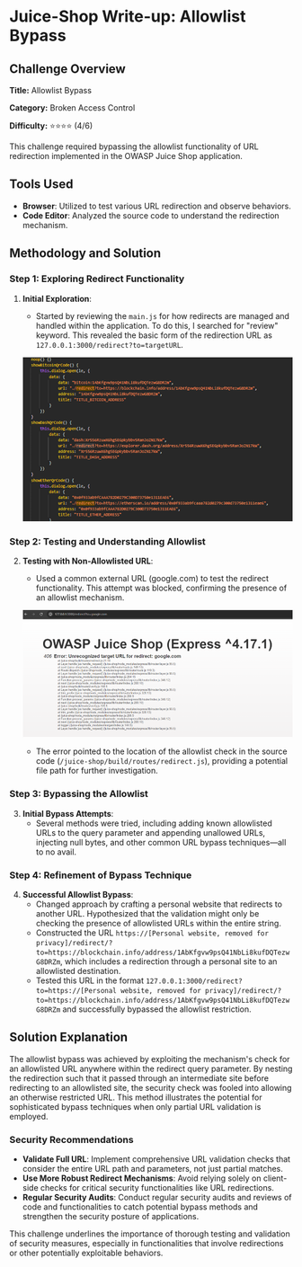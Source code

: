 # Juice-Shop Write-up: Allowlist Bypass

## Challenge Overview

**Title:** Allowlist Bypass  

**Category:** Broken Access Control  

**Difficulty:** ⭐⭐⭐⭐ (4/6)

This challenge required bypassing the allowlist functionality of URL redirection implemented in the OWASP Juice Shop application.

## Tools Used

- **Browser**: Utilized to test various URL redirection and observe behaviors.
- **Code Editor**: Analyzed the source code to understand the redirection mechanism.

## Methodology and Solution

### Step 1: Exploring Redirect Functionality

1. **Initial Exploration**:
   - Started by reviewing the `main.js` for how redirects are managed and handled within the application. To do this, I searched for "review" keyword. This revealed the basic form of the redirection URL as `127.0.0.1:3000/redirect?to=targetURL`.
   
   ![redirect example](../assets/difficulty4/allowlist_bypass_1.png)

### Step 2: Testing and Understanding Allowlist

2. **Testing with Non-Allowlisted URL**:
   - Used a common external URL (google.com) to test the redirect functionality. This attempt was blocked, confirming the presence of an allowlist mechanism.

   ![not allowed to redirect error](../assets/difficulty4/allowlist_bypass_2.png)

   - The error pointed to the location of the allowlist check in the source code (`/juice-shop/build/routes/redirect.js`), providing a potential file path for further investigation.

### Step 3: Bypassing the Allowlist

3. **Initial Bypass Attempts**:
   - Several methods were tried, including adding known allowlisted URLs to the query parameter and appending unallowed URLs, injecting null bytes, and other common URL bypass techniques—all to no avail.

### Step 4: Refinement of Bypass Technique

4. **Successful Allowlist Bypass**:
   - Changed approach by crafting a personal website that redirects to another URL. Hypothesized that the validation might only be checking the presence of allowlisted URLs within the entire string.
   - Constructed the URL `https://[Personal website, removed for privacy]/redirect/?to=https://blockchain.info/address/1AbKfgvw9psQ41NbLi8kufDQTezwG8DRZm`, which includes a redirection through a personal site to an allowlisted destination.
   - Tested this URL in the format `127.0.0.1:3000/redirect?to=https://[Personal website, removed for privacy]/redirect/?to=https://blockchain.info/address/1AbKfgvw9psQ41NbLi8kufDQTezwG8DRZm` and successfully bypassed the allowlist restriction.

## Solution Explanation

The allowlist bypass was achieved by exploiting the mechanism's check for an allowlisted URL anywhere within the redirect query parameter. By nesting the redirection such that it passed through an intermediate site before redirecting to an allowlisted site, the security check was fooled into allowing an otherwise restricted URL. This method illustrates the potential for sophisticated bypass techniques when only partial URL validation is employed.

### Security Recommendations

- **Validate Full URL**: Implement comprehensive URL validation checks that consider the entire URL path and parameters, not just partial matches.
- **Use More Robust Redirect Mechanisms**: Avoid relying solely on client-side checks for critical security functionalities like URL redirections.
- **Regular Security Audits**: Conduct regular security audits and reviews of code and functionalities to catch potential bypass methods and strengthen the security posture of applications.

This challenge underlines the importance of thorough testing and validation of security measures, especially in functionalities that involve redirections or other potentially exploitable behaviors.